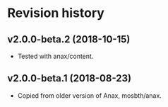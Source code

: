 Revision history
=================================



v2.0.0-beta.2 (2018-10-15)
---------------------------------

* Tested with anax/content.



v2.0.0-beta.1 (2018-08-23)
---------------------------------

* Copied from older version of Anax, mosbth/anax.
